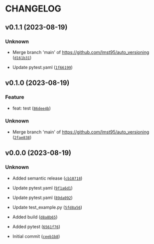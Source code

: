 # CHANGELOG



## v0.1.1 (2023-08-19)

### Unknown

* Merge branch &#39;main&#39; of https://github.com/lmst95/auto_versioning ([`d161b31`](https://github.com/lmst95/auto_versioning/commit/d161b3125cf9ed0a8faeae3fe83767bbb9988ddf))

* Update pytest.yaml ([`1f66199`](https://github.com/lmst95/auto_versioning/commit/1f661990dc1de7058466beb5164efe41c6314e9b))


## v0.1.0 (2023-08-19)

### Feature

* feat: test ([`86dee4b`](https://github.com/lmst95/auto_versioning/commit/86dee4bb8ce8b3152b6aa71f9a4af959e01bd3dd))

### Unknown

* Merge branch &#39;main&#39; of https://github.com/lmst95/auto_versioning ([`2fae838`](https://github.com/lmst95/auto_versioning/commit/2fae838d4c832ee67b553853b0a517c77983be97))


## v0.0.0 (2023-08-19)

### Unknown

* Added semantic release ([`cb10718`](https://github.com/lmst95/auto_versioning/commit/cb10718acd79fffecdbffb8e3cdc22c1ab61ee11))

* Update pytest.yaml ([`9f1a6d1`](https://github.com/lmst95/auto_versioning/commit/9f1a6d16c08360ce8b23ee267b6f08757cb8ce54))

* Update pytest.yaml ([`89da092`](https://github.com/lmst95/auto_versioning/commit/89da09234a18cab4805f66fbacc12a858a8ab05c))

* Update test_example.py ([`5fd8a56`](https://github.com/lmst95/auto_versioning/commit/5fd8a56e644de9a4893edca444c99cffb6e13da0))

* Added build ([`d8a8b65`](https://github.com/lmst95/auto_versioning/commit/d8a8b653bfaf521a5075562691ef9d4fead5603c))

* Added pytest ([`6561f76`](https://github.com/lmst95/auto_versioning/commit/6561f76fb02dfa12c1a14c4c4f0f117f8709e5d8))

* Initial commit ([`ceeb1b8`](https://github.com/lmst95/auto_versioning/commit/ceeb1b8b221c9a332fa7eb5c57dc38a2c66da26f))
